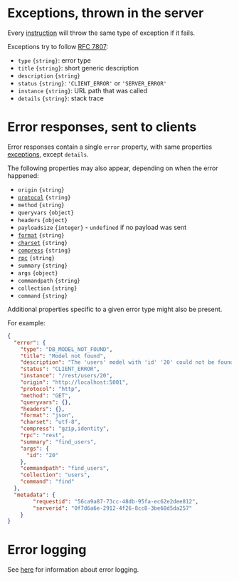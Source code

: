 # Exceptions, thrown in the server

Every [instruction](usage.md#instructions) will throw the same type of
exception if it fails.

Exceptions try to follow [RFC 7807](https://tools.ietf.org/rfc/rfc7807.txt):
  - `type` `{string}`: error type
  - `title` `{string}`: short generic description
  - `description` `{string}`
  - `status` `{string}`: `'CLIENT_ERROR'` or `'SERVER_ERROR'`
  - `instance` `{string}`: URL path that was called
  - `details` `{string}`: stack trace

# Error responses, sent to clients

Error responses contain a single `error` property, with same properties
[exceptions](#exceptions), except `details`.

The following properties may also appear, depending on when the error happened:
  - `origin` `{string}`
  - [`protocol`](protocols.md) `{string}`
  - `method` `{string}`
  - `queryvars` `{object}`
  - `headers` `{object}`
  - `payloadsize` `{integer}` - `undefined` if no payload was sent
  - [`format`](formats.md) `{string}`
  - [`charset`](formats.md#charsets) `{string}`
  - [`compress`](compression.md) `{string}`
  - [`rpc`](rpc.md) `{string}`
  - `summary` `{string}`
  - `args` `{object}`
  - `commandpath` `{string}`
  - `collection` `{string}`
  - `command` `{string}`

Additional properties specific to a given error type might also be present.

For example:

```json
{
  "error": {
    "type": "DB_MODEL_NOT_FOUND",
    "title": "Model not found",
    "description": "The 'users' model with 'id' '20' could not be found",
    "status": "CLIENT_ERROR",
    "instance": "/rest/users/20",
    "origin": "http://localhost:5001",
    "protocol": "http",
    "method": "GET",
    "queryvars": {},
    "headers": {},
    "format": "json",
    "charset": "utf-8",
    "compress": "gzip,identity",
    "rpc": "rest",
    "summary": "find_users",
    "args": {
      "id": "20"
    },
    "commandpath": "find_users",
    "collection": "users",
    "command": "find"
  },
  "metadata": {
		"requestid": "56ca9a87-73cc-48db-95fa-ec62e2dee812",
		"serverid": "0f7d6a6e-2912-4f26-8cc8-3be68d5da257"
	}
}
```

# Error logging

See [here](events.md#error-information) for information about error logging.
